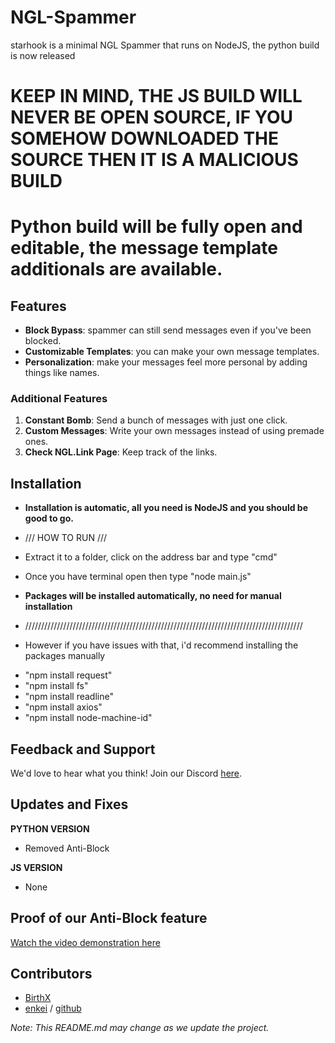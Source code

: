 # NGL-Spammer

starhook is a minimal NGL Spammer that runs on NodeJS, the python build is now released

# KEEP IN MIND, THE JS BUILD WILL NEVER BE OPEN SOURCE, IF YOU SOMEHOW DOWNLOADED THE SOURCE THEN IT IS A MALICIOUS BUILD
# Python build will be fully open and editable, the message template additionals are available.

## Features

- **Block Bypass**: spammer can still send messages even if you've been blocked.
- **Customizable Templates**: you can make your own message templates.
- **Personalization**: make your messages feel more personal by adding things like names.

### Additional Features

1. **Constant Bomb**: Send a bunch of messages with just one click.
2. **Custom Messages**: Write your own messages instead of using premade ones.
3. **Check NGL.Link Page**: Keep track of the links.

## Installation

- **Installation is automatic, all you need is NodeJS and you should be good to go.**
- /// HOW TO RUN ///
- Extract it to a folder, click on the address bar and type "cmd"
- Once you have terminal open then type "node main.js"
- **Packages will be installed automatically, no need for manual installation**

- ////////////////////////////////////////////////////////////////////////////////////////

- However if you have issues with that, i'd recommend installing the packages manually
+ "npm install request"
+ "npm install fs"
+ "npm install readline"
+ "npm install axios"
+ "npm install node-machine-id"

## Feedback and Support

We'd love to hear what you think! Join our Discord [here](https://discord.gg/Rcus6RBDus).

## Updates and Fixes
**PYTHON VERSION**
- Removed Anti-Block

**JS VERSION**
- None

## Proof of our Anti-Block feature

[Watch the video demonstration here](https://github.com/BirthScripts/ngl-spammer/assets/87570691/36b73aea-c09e-4340-ab6e-876923592913)

## Contributors

- [BirthX](https://github.com/BirthScripts)
- [enkei](https://e-z.bio/lmfao) / [github](https://github.com/veteneso)

*Note: This README.md may change as we update the project.*

